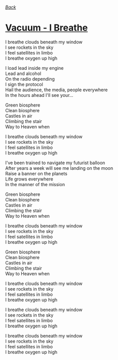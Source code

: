 ###### [Back](../Readme.md)
# [Vacuum - I Breathe](tabs.md)

I breathe clouds beneath my window  
I see rockets in the sky  
I feel satellites in limbo  
I breathe oxygen up high  

I load lead inside my engine  
Lead and alcohol  
On the radio depending  
I sign the protocol  
Hail the audience, the media, people everywhere  
In the hours ahead I'll see your...  

Green biosphere  
Clean biosphere  
Castles in air  
Climbing the stair  
Way to Heaven when  

I breathe clouds beneath my window  
I see rockets in the sky  
I feel satellites in limbo  
I breathe oxygen up high  

I've been trained to navigate my futurist balloon  
After years a week will see me landing on the moon  
Raise a banner on the planets  
Life grows everywhere  
In the manner of the mission  

Green biosphere  
Clean biosphere  
Castles in air  
Climbing the stair  
Way to Heaven when  

I breathe clouds beneath my window  
I see rockets in the sky  
I feel satellites in limbo  
I breathe oxygen up high  

Green biosphere  
Clean biosphere  
Castles in air  
Climbing the stair  
Way to Heaven when  

I breathe clouds beneath my window  
I see rockets in the sky  
I feel satellites in limbo  
I breathe oxygen up high  

I breathe clouds beneath my window  
I see rockets in the sky  
I feel satellites in limbo  
I breathe oxygen up high  

I breathe clouds beneath my window  
I see rockets in the sky  
I feel satellites in limbo  
I breathe oxygen up high  
